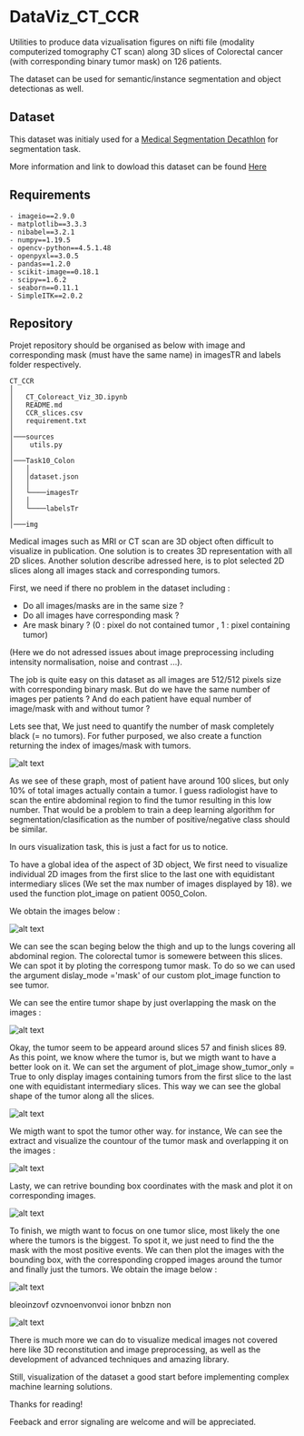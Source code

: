 # DataViz_CT_CCR


Utilities to produce data vizualisation figures on nifti file (modality computerized tomography CT scan) along 3D slices of Colorectal cancer (with corresponding binary tumor mask) on
126 patients.

The dataset can be used for semantic/instance segmentation and object detectionas as well.


## Dataset

This dataset was initialy used for a [Medical Segmentation Decathlon](http://medicaldecathlon.com/) for segmentation task.

More information and link to dowload this dataset can be found [Here](https://drive.google.com/drive/folders/1HqEgzS8BV2c7xYNrZdEAnrHk7osJJ--2)


## Requirements

```
- imageio==2.9.0
- matplotlib==3.3.3
- nibabel==3.2.1
- numpy==1.19.5
- opencv-python==4.5.1.48
- openpyxl==3.0.5
- pandas==1.2.0
- scikit-image==0.18.1
- scipy==1.6.2
- seaborn==0.11.1
- SimpleITK==2.0.2
```


## Repository

Projet repository should be organised as below with image and corresponding mask (must have the same name) in imagesTR and labels folder respectively.

```
CT_CCR
│
│   CT_Coloreact_Viz_3D.ipynb
│   README.md
│   CCR_slices.csv
│   requirement.txt
│
│───sources
│    utils.py
│
│───Task10_Colon
│   │
│   │dataset.json
│   │
│   └────imagesTr
│   │
│   └────labelsTr
│
│───img

```



Medical images such as MRI or CT scan are 3D object often difficult to visualize in publication. One solution is to creates
3D representation with all 2D slices. Another solution describe adressed here, is to plot selected 2D slices along all images stack
and corresponding tumors.

First, we need if there no problem in the dataset including :

- Do all images/masks are in the same size ?
- Do all images have corresponding mask ?
- Are mask binary ? (0 : pixel do not contained tumor , 1 : pixel containing tumor)


(Here we do not adressed issues about image preprocessing including intensity normalisation, noise and contrast ...).


The job is quite easy on this dataset as all images are 512/512 pixels size with corresponding binary mask. But do we have the same number of images per
patients ? And do each patient have equal number of image/mask with and without tumor ?

Lets see that, We just need to quantify the number of mask completely black (= no tumors). For futher purposed, we also create a function returning the index
of images/mask with tumors.

![alt text](https://github.com/hbiom/DataViz_CT_CCR//blob/main/img/slices_graph.png?raw=true)


As we see of these graph, most of patient have around 100 slices, but only 10% of total images actually contain a tumor. I guess radiologist have to scan the entire
abdominal region to find the tumor resulting in this low number. That would be a problem to train a deep learning algorithm for segmentation/clasification as the number
of positive/negative class should be similar.

In ours visualization task, this is just a fact for us to notice.


To have a global idea of the aspect of 3D object, We first need to visualize individual 2D images from the first slice to the last one with equidistant
intermediary slices (We set the max number of images displayed by 18). we used the function plot_image on patient 0050_Colon.

We obtain the images below :

![alt text](https://github.com/hbiom/DataViz_CT_CCR//blob/main/img/plot_image.png?raw=true)


We can see the scan beging below the thigh and up to the lungs covering all abdominal region. The colorectal tumor is somewere between this slices. We can spot it
by ploting the correspong tumor mask. To do so we can used the argument dislay_mode ='mask' of our custom plot_image function to see tumor.

We can see the entire tumor shape by just overlapping the mask on the images :

![alt text](https://github.com/hbiom/DataViz_CT_CCR//blob/main/img/plot_image_tumors.png?raw=true)


Okay, the tumor seem to be appeard around slices 57 and finish slices 89. As this point, we know where the tumor is, but we migth want to have a better
look on it. We can set the argument of plot_image show_tumor_only = True to only display images containing tumors from the first slice to the last one with equidistant
intermediary slices. This way we can see the global shape of the tumor along all the slices.

![alt text](https://github.com/hbiom/DataViz_CT_CCR//blob/main/img/plot_image_mask_show_tumor_only.png?raw=true)


We migth want to spot the tumor other way. for instance, We can see the extract and visualize the countour of the tumor mask and overlapping it on the images :

![alt text](https://github.com/hbiom/DataViz_CT_CCR//blob/main/img/plot_image_contour_show_tumor_only.png?raw=true)

Lasty, we can retrive bounding box coordinates with the mask and plot it on corresponding images.

![alt text](https://github.com/hbiom/DataViz_CT_CCR//blob/main/img/plot_image_bbounding_show_tumor_only.png?raw=true)


To finish, we migth want to focus on one tumor slice, most likely the one where the tumors is the biggest. To spot it, we just need to find the the mask with
the most positive events. We can then plot the images with the bounding box, with the corresponding cropped images around the tumor and finally just the tumors.
We obtain the image below :

![alt text](https://github.com/hbiom/DataViz_CT_CCR//blob/main/img/tumor_all.png?raw=true)

bleoinzovf ozvnoenvonvoi ionor bnbzn non


![alt text](https://github.com/hbiom/DataViz_CT_CCR//blob/main/img/bilan.png?raw=true)



There is much more we can do to visualize medical images not covered here like 3D reconstitution and image preprocessing, as well as the development of advanced
techniques and amazing library.

Still, visualization of the dataset a good start before implementing complex machine learning solutions.


Thanks for reading!


Feeback and error signaling are welcome and will be appreciated.



